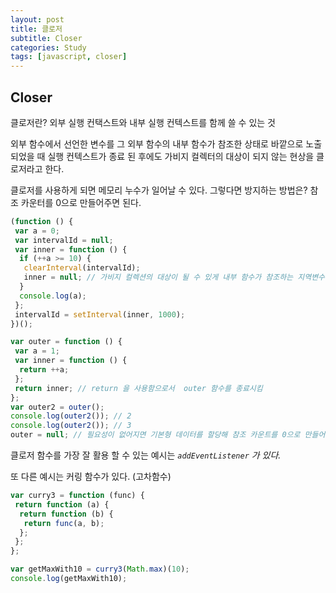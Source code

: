 ```yaml
---
layout: post
title: 클로저
subtitle: Closer
categories: Study
tags: [javascript, closer]
---
```


## Closer

클로저란? 외부 실행 컨택스트와 내부 실행 컨텍스트를 함께 쓸 수 있는 것

외부 함수에서 선언한 변수를 그 외부 함수의 내부 함수가 참조한 상태로 바깥으로 노출되었을 때 실행 컨텍스트가 종료 된 후에도 가비지 컬렉터의 대상이 되지 않는 현상을 클로저라고 한다.

클로저를 사용하게 되면 메모리 누수가 일어날 수 있다. 그렇다면 방지하는 방법은? 참조 카운터를 0으로 만들어주면 된다.

```jsx
(function () {
 var a = 0;
 var intervalId = null;
 var inner = function () {
  if (++a >= 10) {
   clearInterval(intervalId);
   inner = null; // 가비지 컬렉션의 대상이 될 수 있게 내부 함수가 참조하는 지역변수를 지워줌
  }
  console.log(a);
 };
 intervalId = setInterval(inner, 1000);
})();
```

```jsx
var outer = function () {
 var a = 1;
 var inner = function () {
  return ++a;
 };
 return inner; // return 을 사용함으로서  outer 함수를 종료시킴
};
var outer2 = outer();
console.log(outer2()); // 2
console.log(outer2()); // 3
outer = null; // 필요성이 없어지면 기본형 데이터를 할당해 참조 카운트를 0으로 만들어 메모리 누수를 막음
```

클로저 함수를 가장 잘 활용 할 수 있는 예시는 _`addEventListener` 가 있다._

또 다른 예시는 커링 함수가 있다. (고차함수)

```jsx
var curry3 = function (func) {
 return function (a) {
  return function (b) {
   return func(a, b);
  };
 };
};

var getMaxWith10 = curry3(Math.max)(10);
console.log(getMaxWith10);
```
